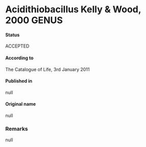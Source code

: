 # Acidithiobacillus Kelly & Wood, 2000 GENUS

#### Status
ACCEPTED

#### According to
The Catalogue of Life, 3rd January 2011

#### Published in
null

#### Original name
null

### Remarks
null
